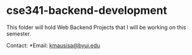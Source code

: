 # cse341-backend-development

This folder will hold Web Backend Projects that I will be working on this semester.

Contact:
*Email: kmausisa@byui.edu
